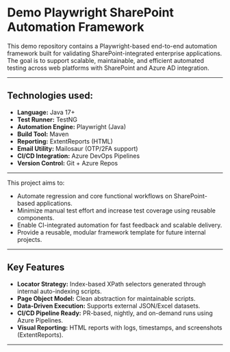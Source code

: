 # Demo Playwright SharePoint Automation Framework

This demo repository contains a Playwright-based end-to-end automation framework built for validating SharePoint-integrated enterprise applications. The goal is to support scalable, maintainable, and efficient automated testing across web platforms with SharePoint and Azure AD integration.

---

## Technologies used:

- **Language:** Java 17+
- **Test Runner:** TestNG
- **Automation Engine:** Playwright (Java)
- **Build Tool:** Maven
- **Reporting:** ExtentReports (HTML)
- **Email Utility:** Mailosaur (OTP/2FA support)
- **CI/CD Integration:** Azure DevOps Pipelines
- **Version Control:** Git + Azure Repos

---

This project aims to:

- Automate regression and core functional workflows on SharePoint-based applications.
- Minimize manual test effort and increase test coverage using reusable components.
- Enable CI-integrated automation for fast feedback and scalable delivery.
- Provide a reusable, modular framework template for future internal projects.

---

## Key Features

- **Locator Strategy:** Index-based XPath selectors generated through internal auto-indexing scripts.
- **Page Object Model:** Clean abstraction for maintainable scripts.
- **Data-Driven Execution:** Supports external JSON/Excel datasets.
- **CI/CD Pipeline Ready:** PR-based, nightly, and on-demand runs using Azure Pipelines.
- **Visual Reporting:** HTML reports with logs, timestamps, and screenshots (ExtentReports).

---
